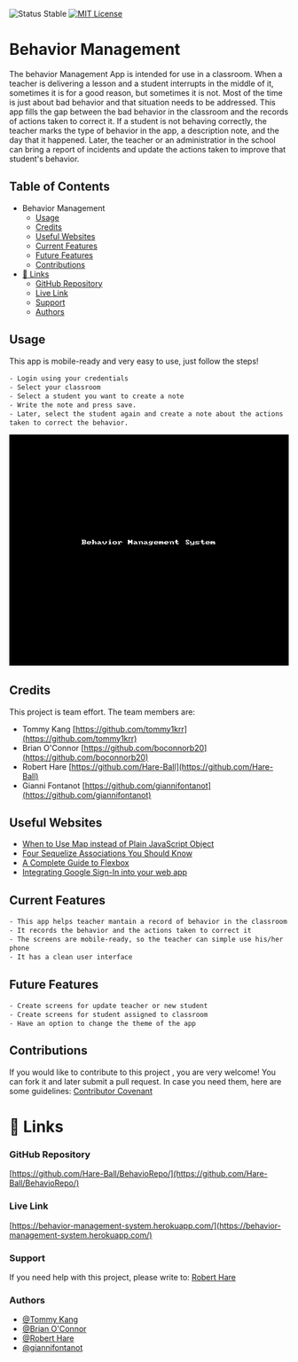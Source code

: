 
![Status Stable](https://img.shields.io/badge/Status-Stable-blue)
[![MIT License](https://img.shields.io/badge/License-MIT%20License-brightgreen)](https://github.com/tterb/atomic-design-ui/blob/master/LICENSEs)
# Behavior Management
The behavior Management App is intended for use in a classroom. When a teacher is delivering a lesson and a student interrupts in the middle of it, sometimes it is for a good reason, but sometimes it is not. Most of the time is just about bad behavior and that situation needs to be addressed. This app fills the gap between the bad behavior in the classroom and the records of actions taken to correct it. If a student is not behaving correctly, the teacher marks the type of behavior in the app, a description note, and the day that it happened. Later, the teacher or an administratior in the school can bring a report of incidents and update the actions taken to improve that student's behavior.  

## Table of Contents
- Behavior Management
  * [Usage](#usage)
  * [Credits](#credits)
  * [Useful Websites](#useful-websites)
  * [Current Features](#current-features)
  * [Future Features](#future-features)
  * [Contributions](#contributions)
- [🔗 Links](#---links)
    + [GitHub Repository](#github-repository)
    + [Live Link](#live-link)
    + [Support](#support)
    + [Authors](#authors)

## Usage
This app is mobile-ready and very easy to use, just follow the steps!
``````
- Login using your credentials
- Select your classroom
- Select a student you want to create a note
- Write the note and press save.
- Later, select the student again and create a note about the actions taken to correct the behavior.
``````
![behavior-management.gif](behavior-management.gif)

## Credits
This project is team effort. The team members are:
- Tommy Kang [https://github.com/tommy1krr](https://github.com/tommy1krr) 
- Brian O'Connor [https://github.com/boconnorb20](https://github.com/boconnorb20) 
- Robert Hare [https://github.com/Hare-Ball](https://github.com/Hare-Ball) 
- Gianni Fontanot [https://github.com/giannifontanot](https://github.com/giannifontanot) 


## Useful Websites
 - [When to Use Map instead of Plain JavaScript Object](https://dmitripavlutin.com/maps-vs-plain-objects-javascript/) 
 - [Four Sequelize Associations You Should Know](https://javascript.plainenglish.io/four-sequelize-associations-you-should-know-415d8d413e1e) 
 - [A Complete Guide to Flexbox](https://css-tricks.com/snippets/css/a-guide-to-flexbox/) 
 - [Integrating Google Sign-In into your web app](https://developers.google.com/identity/sign-in/web/sign-in)
 
## Current Features
````````````````````````
- This app helps teacher mantain a record of behavior in the classroom
- It records the behavior and the actions taken to correct it
- The screens are mobile-ready, so the teacher can simple use his/her phone
- It has a clean user interface
````````````````````````
## Future Features
````````````````````````
- Create screens for update teacher or new student
- Create screens for student assigned to classroom
- Have an option to change the theme of the app
````````````````````````
## Contributions
If you would like to contribute to this project , you are very welcome! You can fork it and later submit a pull request. 
In case you need them, here are some guidelines: [Contributor Covenant](https://www.contributor-covenant.org/)
# 🔗 Links
### GitHub Repository
[https://github.com/Hare-Ball/BehavioRepo/](https://github.com/Hare-Ball/BehavioRepo/)
### Live Link
[https://behavior-management-system.herokuapp.com/](https://behavior-management-system.herokuapp.com/)
### Support
If you need help with this project, please write to: [Robert Hare](https://www.linkedin.com/in/robert-hare-b2b87441/)
### Authors
 - [@Tommy Kang](https://github.com/tommy1krr) 
 - [@Brian O'Connor](https://github.com/boconnorb20) 
 - [@Robert Hare](https://github.com/Hare-Ball) 
 - [@giannifontanot](https://www.github.com/giannifontanot)
